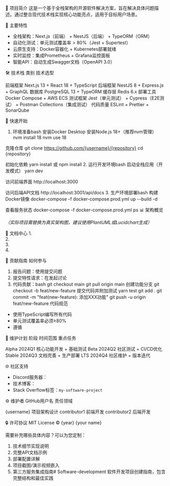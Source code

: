 📖 项目简介
这是一个基于全栈架构的开源软件解决方案，旨在解决具体问题描述。通过整合现代技术栈实现核心功能亮点，适用于目标用户场景。

 🌟 主要特性
- 全栈架构：Next.js（前端） + NestJS（后端） + TypeORM（ORM）
- 自动化测试：单元测试覆盖率 > 80%（Jest + Supertest）
- 云原生支持：Docker容器化 + Kubernetes部署就绪
- 实时监控：集成Prometheus + Grafana监控面板
- 智能API：自动生成Swagger文档（OpenAPI 3.0）

 🛠️ 技术栈
 类别  技术选型 

 前端框架  Next.js 13 + React 18 + TypeScript 
 后端框架  NestJS 8 + Express.js + GraphQL 
 数据库  PostgreSQL 13 + TypeORM 
 缓存层  Redis 6.x 
 部署工具  Docker Compose + AWS ECS 
 测试框架  Jest（单元测试） + Cypress（E2E测试） + Postman Collections（集成测试） 
 代码质量  ESLint + Prettier + SonarQube 

 🚀 快速开始
 1. 环境准备bash
 安装Docker Desktop
 安装Node.js 18+（推荐nvm管理）
nvm install 18
nvm use 18

 克隆仓库
git clone https://github.com/{username}/{repository}
cd {repository}

 初始化依赖
yarn install  或 npm install
2. 运行开发环境bash
 启动全栈应用（开发模式）
yarn dev

 访问前端界面
http://localhost:3000

 访问后端API文档
http://localhost:3001/api/docs
3. 生产环境部署bash
 构建Docker镜像
docker-compose -f docker-compose.prod.yml up --build -d

 查看服务状态
docker-compose -f docker-compose.prod.yml ps
📊 架构概览

*（实际项目需替换为真实架构图，建议使用PlantUML或Lucidchart生成）*

 📝 文档中心
1.   
2.   
3.   
4. 

 🤝 贡献指南
 如何参与
1. 报告问题：使用提交问题
2. 提交特性请求：在发起讨论
3. 代码贡献：bash
   git checkout main
   git pull origin main
    创建功能分支
   git checkout -b feat/new-feature
    提交代码并附加测试
   yarn test
   git add .
   git commit -m "feat(new-feature): 添加XXX功能"
   git push -u origin feat/new-feature
   代码规范
- 使用TypeScript编写所有代码
- 单元测试覆盖率必须≥80%
- 遵循

 📅 维护计划
 阶段  时间范围  重点任务 

 Alpha  2024Q1  核心功能开发 + 基础测试 
 Beta  2024Q2  社区测试 + CI/CD优化 
 Stable  2024Q3  文档完善 + 生产部署 
 LTS  2024Q4  社区维护 + 版本迭代 

 🌐 社区支持
- Discord服务器：
- 技术博客：
- Stack Overflow标签：`my-software-project`

 ⚙️ 维护者
 GitHub用户名  责任领域 

 {username}  项目架构设计 
 contributor1  前端开发 
 contributor2  后端开发 

 🔒 许可协议
MIT License © {year} {your name} 

需要补充哪些具体内容？可以为您定制：
1. 技术细节实现说明
2. 完整API文档示例
3. 部署配置详解
4. 项目截图/演示视频嵌入
5. 第三方服务集成指南# Software-development
软件开发项目创建指南，包含完整结构和最佳实践
